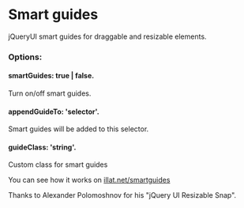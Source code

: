 # Smart guides
jQueryUI smart guides for draggable and resizable elements.

<h3>Options:</h3>

<h4>smartGuides: true | false.</h4>
Turn on/off smart guides.

<h4>appendGuideTo: 'selector'.</h4> 
Smart guides will be added to this selector.

<h4>guideClass: 'string'.</h4> 
Custom class for smart guides

You can see how it works on <a href="illat.net">illat.net/smartguides</a>

Thanks to Alexander Polomoshnov for his "jQuery UI Resizable Snap".